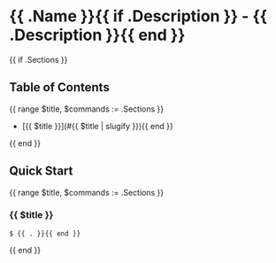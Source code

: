 # {{ .Name }}{{ if .Description }} - {{ .Description }}{{ end }}

{{ if .Sections }}
## Table of Contents
{{ range $title, $commands := .Sections }}
- [{{ $title }}](#{{ $title | slugify }}){{ end }}

{{ end }}
## Quick Start

{{ range $title, $commands := .Sections }}
### {{ $title }}

```console{{ range $commands }}
$ {{ . }}{{ end }}
```

{{ end }}
